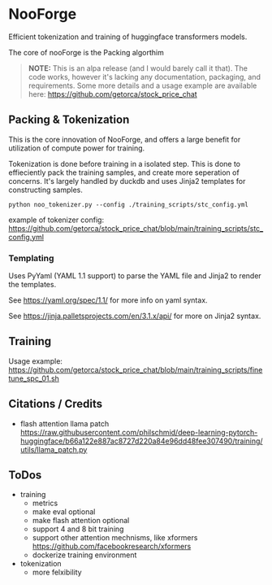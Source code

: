 # NooForge

Efficient tokenization and training of huggingface transformers models. 

The core of nooForge is the Packing algorthim 

> **NOTE:** This is an alpa release (and I would barely call it that). The code works, however it's lacking any documentation, packaging, and requirements. Some more details and a usage example are available here: <https://github.com/getorca/stock_price_chat>

## Packing & Tokenization

This is the core innovation of NooForge, and offers a large benefit for utilization of compute power for training.

Tokenization is done before training in a isolated step. This is done to effieciently pack the training samples, and create more seperation of concerns. It's largely handled by duckdb and uses Jinja2 templates for constructing samples.

`python noo_tokenizer.py --config ./training_scripts/stc_config.yml`

example of tokenizer config: <https://github.com/getorca/stock_price_chat/blob/main/training_scripts/stc_config.yml>

### Templating

Uses PyYaml (YAML 1.1 support) to parse the YAML file and Jinja2 to render the templates.

See <https://yaml.org/spec/1.1/> for more info on yaml syntax.

See <https://jinja.palletsprojects.com/en/3.1.x/api/> for more on Jinja2 syntax.

## Training

Usage example: <https://github.com/getorca/stock_price_chat/blob/main/training_scripts/finetune_spc_01.sh>

## Citations / Credits

- flash attention llama patch <https://raw.githubusercontent.com/philschmid/deep-learning-pytorch-huggingface/b66a122e887ac8727d220a84e96dd48fee307490/training/utils/llama_patch.py>

## ToDos

- training
  - metrics
  - make eval optional
  - make flash attention optional
  - support 4 and 8 bit training
  - support other attention mechnisms, like xformers <https://github.com/facebookresearch/xformers>
  - dockerize training environment
- tokenization
  - more felxibility  
